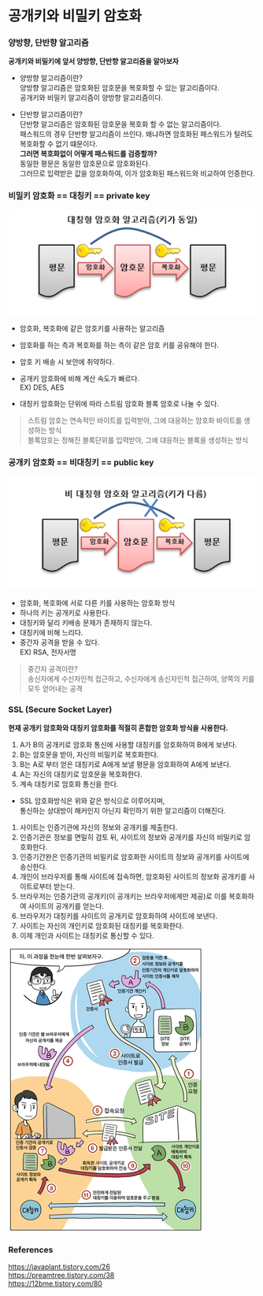 # 공개키와 비밀키 암호화  

### 양방향, 단반향 알고리즘  

**공개키와 비밀키에 앞서 양방향, 단반향 알고리즘을 알아보자**  

- 양방향 알고리즘이란?  
양방향 알고리즘은 암호화된 암호문을 복호화할 수 있는 알고리즘이다.  
공개키와 비밀키 알고리즘이 양방향 알고리즘이다.  

- 단반향 알고리즘이란?  
단반향 알고리즘은 암호화된 암호문을 복호화 할 수 없는 알고리즘이다.  
패스워드의 경우 단반향 알고리즘이 쓰인다. 왜냐하면 암호화된 패스워드가 털려도 복호화할 수 없기 떄문이다.  
**그러면 복호화없이 어떻게 패스워드를 검증할까?**    
동일한 평문은 동일한 암호문으로 암호화된다.  
그러므로 입력받은 값을 암호화하여, 이가 암호화된 패스워드와 비교하여 인증한다.  

### 비밀키 암호화 == 대칭키 == private key  

![대칭키](../images/대칭키.PNG)  

- 암호화, 복호화에 같은 암호키를 사용하는 알고리즘  
- 암호화를 하는 측과 복호화를 하는 측이 같은 암호 키를 공유해야 한다.  
- 암호 키 배송 시 보안에 취약하다.  
- 공개키 암호화에 비해 계산 속도가 빠르다.  
EX) DES, AES  

- 대칭키 암호화는 단위에 따라 스트림 암호화 블록 암호로 나눌 수 있다.  
> 스트림 암호는 연속적인 바이트를 입력받아, 그에 대응하는 암호화 바이트를 생성하는 방식  
> 블록암호는 정해진 블록단위를 입력받아, 그에 대응하는 블록을 생성하는 방식  

### 공개키 암호화 == 비대칭키 == public key  

![비대칭키](../images/공개키.PNG)  

- 암호화, 복호화에 서로 다른 키를 사용하는 암호화 방식  
- 하나의 키는 공개키로 사용한다.  
- 대칭키와 달리 키배송 문제가 존재하지 않는다.  
- 대칭키에 비해 느리다.  
- 중간자 공격을 받을 수 있다.  
EX) RSA, 전자서명  

> 중간자 공격이란?  
> 송신자에게 수신자인척 접근하고, 수신자에게 송신자인척 접근하여, 양쪽의 키를 모두 얻어내는 공격  

### SSL (Secure Socket Layer)  


**현재 공개키 암호화와 대칭키 암호화를 적절히 혼합한 암호화 방식을 사용한다.**  

1. A가 B의 공개키로 암호화 통신에 사용할 대칭키를 암호화하여 B에게 보낸다.  
2. B는 암호문을 받아, 자신의 비밀키로 복호화한다.  
3. B는 A로 부터 얻은 대칭키로 A에게 보낼 평문을 암호화하여 A에게 보낸다.  
4. A는 자신의 대칭키로 암호문을 복호화한다.  
5. 계속 대칭키로 암호화 통신을 한다.  

- SSL 암호화방식은 위와 같은 방식으로 이루어지며,  
통신하는 상대방이 해커인지 아닌지 확인하기 위한 알고리즘이 더해진다.  

1. 사이트는 인증기관에 자신의 정보와 공개키를 제출한다.  
2. 인증기관은 정보를 면밀히 검토 뒤, 사이트의 정보와 공개키를 자신의 비밀키로 암호화한다.  
3. 인증기간완은 인증기관의 비밀키로 암호화한 사이트의 정보와 공개키를 사이트에 송신한다.  
4. 개인이 브라우저를 통해 사이트에 접속하면, 암호화된 사이트의 정보화 공개키를 사이트로부터 받는다.  
5. 브라우저는 인증기관의 공개키(이 공개키는 브라우저에게만 제공)로 이를 복호화하여 사이트의 공개키를 얻는다.  
6. 브라우저가 대칭키를 사이트의 공개키로 암호화하여 사이트에 보낸다.  
7. 사이트는 자신의 개인키로 암호화된 대칭키를 복호화한다.  
8. 이제 개인과 사이트는 대칭키로 통신할 수 있다.  

![SSL암호화](../images/비밀키와공개키.png)  


### References  
https://javaplant.tistory.com/26  
https://preamtree.tistory.com/38  
https://12bme.tistory.com/80  









